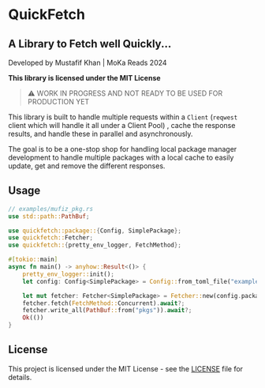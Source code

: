 # QuickFetch

## A Library to Fetch well Quickly...

Developed by Mustafif Khan | MoKa Reads 2024

**This library is licensed under the MIT License**

> :warning: WORK IN PROGRESS AND NOT READY TO BE USED FOR PRODUCTION YET

This library is built to handle multiple requests within a `Client` (`reqwest` client which will handle it all under a Client Pool)
, cache the response results, and handle these in parallel and asynchronously.

The goal is to be a one-stop shop for handling local package manager development to handle multiple
packages with a local cache to easily update, get and remove the different responses.


## Usage

```rust
// examples/mufiz_pkg.rs
use std::path::PathBuf;

use quickfetch::package::{Config, SimplePackage};
use quickfetch::Fetcher;
use quickfetch::{pretty_env_logger, FetchMethod};

#[tokio::main]
async fn main() -> anyhow::Result<()> {
    pretty_env_logger::init();
    let config: Config<SimplePackage> = Config::from_toml_file("examples/pkgs.toml").await?;

    let mut fetcher: Fetcher<SimplePackage> = Fetcher::new(config.packages(), "mufiz")?;
    fetcher.fetch(FetchMethod::Concurrent).await?;
    fetcher.write_all(PathBuf::from("pkgs")).await?;
    Ok(())
}
```


## License

This project is licensed under the MIT License - see the [LICENSE](LICENSE) file for details.
